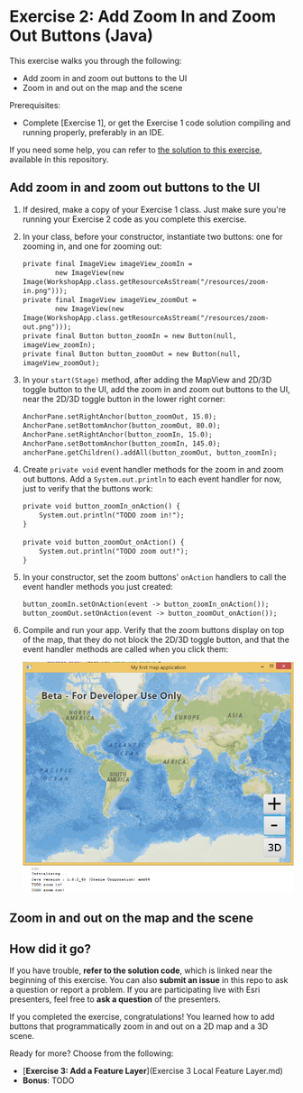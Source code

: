 # Exercise 2: Add Zoom In and Zoom Out Buttons (Java)

This exercise walks you through the following:
- Add zoom in and zoom out buttons to the UI
- Zoom in and out on the map and the scene

Prerequisites:
- Complete [Exercise 1], or get the Exercise 1 code solution compiling and running properly, preferably in an IDE.

If you need some help, you can refer to [the solution to this exercise](../../solutions/Java/Ex2_ZoomButtons), available in this repository.

## Add zoom in and zoom out buttons to the UI
1. If desired, make a copy of your Exercise 1 class. Just make sure you're running your Exercise 2 code as you complete this exercise.
1. In your class, before your constructor, instantiate two buttons: one for zooming in, and one for zooming out:

    ```
    private final ImageView imageView_zoomIn =
            new ImageView(new Image(WorkshopApp.class.getResourceAsStream("/resources/zoom-in.png")));
    private final ImageView imageView_zoomOut =
            new ImageView(new Image(WorkshopApp.class.getResourceAsStream("/resources/zoom-out.png")));
    private final Button button_zoomIn = new Button(null, imageView_zoomIn);
    private final Button button_zoomOut = new Button(null, imageView_zoomOut);
    ```
    
1. In your `start(Stage)` method, after adding the MapView and 2D/3D toggle button to the UI, add the zoom in and zoom out buttons to the UI, near the 2D/3D toggle button in the lower right corner:

    ```
    AnchorPane.setRightAnchor(button_zoomOut, 15.0);
    AnchorPane.setBottomAnchor(button_zoomOut, 80.0);
    AnchorPane.setRightAnchor(button_zoomIn, 15.0);
    AnchorPane.setBottomAnchor(button_zoomIn, 145.0);
    anchorPane.getChildren().addAll(button_zoomOut, button_zoomIn);
    ```
    
1. Create `private void` event handler methods for the zoom in and zoom out buttons. Add a `System.out.println` to each event handler for now, just to verify that the buttons work:

    ```
    private void button_zoomIn_onAction() {
        System.out.println("TODO zoom in!");
    }
    
    private void button_zoomOut_onAction() {
        System.out.println("TODO zoom out!");
    }
    ```
    
1. In your constructor, set the zoom buttons' `onAction` handlers to call the event handler methods you just created:

    ```
    button_zoomIn.setOnAction(event -> button_zoomIn_onAction());
    button_zoomOut.setOnAction(event -> button_zoomOut_onAction());
    ```
    
1. Compile and run your app. Verify that the zoom buttons display on top of the map, that they do not block the 2D/3D toggle button, and that the event handler methods are called when you click them:

    ![Zoom buttons](04-zoom-buttons.png)

## Zoom in and out on the map and the scene
    
## How did it go?

If you have trouble, **refer to the solution code**, which is linked near the beginning of this exercise. You can also **submit an issue** in this repo to ask a question or report a problem. If you are participating live with Esri presenters, feel free to **ask a question** of the presenters.

If you completed the exercise, congratulations! You learned how to add buttons that programmatically zoom in and out on a 2D map and a 3D scene.

Ready for more? Choose from the following:

- [**Exercise 3: Add a Feature Layer**](Exercise 3 Local Feature Layer.md)
- **Bonus**: TODO